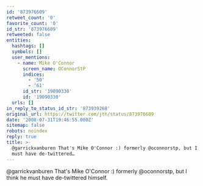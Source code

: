 ```yaml
---
id: '873976609'
retweet_count: '0'
favorite_count: '0'
id_str: '873976609'
retweeted: false
entities:
  hashtags: []
  symbols: []
  user_mentions:
    - name: Mike O'Connor
      screen_name: OConnorStP
      indices:
        - '50'
        - '61'
      id_str: '19090330'
      id: '19090330'
  urls: []
in_reply_to_status_id_str: '873939268'
original_url: https://twitter.com/jth/status/873976609
date: '2008-07-31T19:46:55.000Z'
sitemap: false
robots: noindex
reply: true
title: >-
  @garrickvanburen That's Mike O'Connor :) formerly @oconnorstp, but I think he
  must have de-twittered…
---
```


@garrickvanburen That's Mike O'Connor :) formerly @oconnorstp, but I think he must have de-twittered himself.